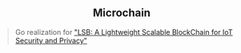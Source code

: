 <h2 align="center"> Microchain </h2>

> Go realization for ["LSB: A Lightweight Scalable BlockChain for IoT Security and Privacy"](https://arxiv.org/abs/1712.02969)
